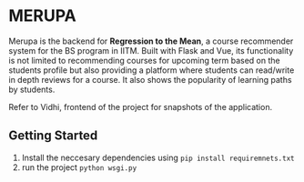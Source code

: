# MERUPA

Merupa is the backend for **Regression to the Mean**, a course recommender system for the BS program in IITM. Built with Flask and Vue, its functionality is not limited to recommending courses for upcoming term based on the students profile but also providing a platform where students can read/write in depth reviews for a course. It also shows the popularity of learning paths by students. 

Refer to Vidhi, frontend of the project for snapshots of the application.

## Getting Started

1. Install the neccesary dependencies using
   ```pip install requiremnets.txt```
2. run the project
   ```python wsgi.py```

